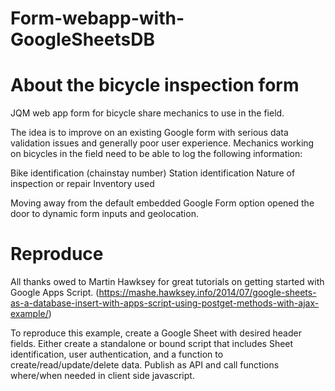 # Form-webapp-with-GoogleSheetsDB

# About the bicycle inspection form

JQM web app form for bicycle share mechanics to use in the field.

The idea is to improve on an existing Google form with serious data validation issues and generally poor user experience. Mechanics working on bicycles in the field need to be able to log the following information:

Bike identification (chainstay number)
Station identification 
Nature of inspection or repair
Inventory used


Moving away from the default embedded Google Form option opened the door to dynamic form inputs and geolocation. 

# Reproduce

All thanks owed to Martin Hawksey for great tutorials on getting started with Google Apps Script. 
(https://mashe.hawksey.info/2014/07/google-sheets-as-a-database-insert-with-apps-script-using-postget-methods-with-ajax-example/)

To reproduce this example, create a Google Sheet with desired header fields. Either create a standalone or bound script that includes Sheet identification, user authentication, and a function to create/read/update/delete data. Publish as API and call functions where/when needed in client side javascript. 
